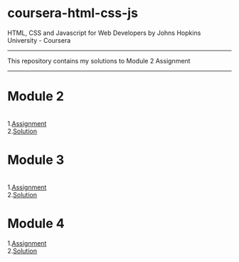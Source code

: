 # coursera-html-css-js
HTML, CSS and Javascript for Web Developers by Johns Hopkins University - Coursera
***
This repository contains my solutions to Module 2 Assignment 
***
# Module 2
\
1.[Assignment](https://github.com/prachinavale/coursera-html-css-js/tree/master/module2-solution)\
2.[Solution](https://prachinavale.github.io/coursera-html-css-js/Module2-solution/index.html)


# Module 3
\
1.[Assignment](https://github.com/prachinavale/coursera-html-css-js/tree/master/Module3-solution)\
2.[Solution](https://prachinavale.github.io/coursera-html-css-js/Module3-solution/index.html)


# Module 4
1.[Assignment](https://github.com/prachinavale/coursera-html-css-js/tree/master/Module4-solution)\
2.[Solution](https://prachinavale.github.io/coursera-html-css-js/Module4-solution/index.html)
